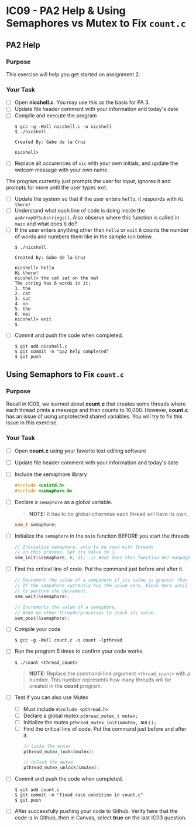 # IC09 - PA2 Help & Using Semaphores vs Mutex to Fix `count.c`

## PA2 Help
### Purpose
This exercise will help you get started on assignment 2.

### Your Task
- [ ] Open **nicshell.c**. You may use this as the basis for PA 3.
- [ ] Update file header comment with your information and today's date
- [ ] Compile and execute the program
  ```
  $ gcc -g -Wall nicshell.c -o nicshell
  $ ./nicshell
  
  Created By: Gabe de la Cruz
  
  nicshell>
  ```
- [ ] Replace all occurences of `nic` with your own initials, and update the welcom message with your own name.

The program currently just prompts the user for input, ignores it and prompts for more until the user types exit.
- [ ] Update the system so that if the user enters `hello`, it responds with `Hi there!`
- [ ] Understand what each line of code is doing inside the `asArrayOfSubstrings()`. Also observe where this function is called in `main` and what does it do?
- [ ] If the user enters anything other than `hello` or `exit` it counts the number of words and numbers them like in the sample run below. 
  ```
  $ ./nicshell
  
  Created By: Gabe de la Cruz
  
  nicshell> hello
  Hi there!
  nicshell> the cat sat on the mat
  The string has 6 words in it:
  1. the
  2. cat
  3. sat
  4. on
  5. the
  6. mat
  nicshell> exit
  $
  ```
- [ ] Commit and push the code when completed.
  ```
  $ git add nicshell.c
  $ git commit -m "pa2 help completed"
  $ git push
  ```

## Using Semaphors to Fix `count.c`

### Purpose
Recall in IC03, we learned about **count.c** that creates some threads where each thread prints a message and then counts to 10,000. However, **count.c** has an issue of using unprotected shared variables. You will try to fix this issue in this exercise.

### Your Task
- [ ] Open **count.c** using your favorite text editing software
- [ ] Update file header comment with your information and today's date
- [ ] Include the semaphore library
  ```cpp
  #include <unistd.h>
  #include <semaphore.h>
  ```
- [ ] Declare a `semaphore` as a global variable. 
  > **NOTE:** It has to be global otherwise each thread will have its own.
  ```cpp
  sem_t semaphore;
  ```
- [ ] Initialize the `semaphore` in the `main` function BEFORE you start the threads
  ```cpp
  // Initialize semaphore, only to be used with threads
  // in this process. Set its value to 1.
  sem_init(&semaphore, 0, 1);  // What does this function do? manpages
  ```
- [ ] Find the critical line of code. Put the command just before and after it.
  ```cpp
  // Decrement the value of a sempahore if its value is greater than zero.
  // If the sempahore currently has the value zero, block here until it becomes possible
  // to perform the decrement.
  sem_wait(&semaphore); 
  ```
  
  ```cpp
  // Increments the value of a semaphore.
  // Wake up other threads/processes to check its value.
  sem_post(&semaphore);
  ```
- [ ] Compile your code
  ```
  $ gcc -g -Wall count.c -o count -lpthread
  ```
- [ ] Run the program 5 times to confirm your code works.
  ```
  $ ./count <thread_count>
  ```
  > **NOTE:** Replace the command-line argument `<thread_count>` with a number. This number represents how many threads will be created in the **count** program.

- [ ] Test if you can also use Mutex
  - [ ] Must include `#include <pthread.h>`
  - [ ] Declare a global mutex ```pthread_mutex_t mutex;```
  - [ ] Initialize the mutex ```pthread_mutex_init(&mutex, NULL);```
  - [ ] Find the critical line of code. Put the command just before and after it.
    ```cpp
    // Locks the mutex
    pthread_mutex_lock(&mutex);
    ```
    ```cpp
    // Unlock the mutex
    pthread_mutex_unlock(&mutex);
    ```

- [ ] Commit and push the code when completed.
  ```
  $ git add count.c
  $ git commit -m "fixed race condition in count.c"
  $ git push
  ``` 
- [ ] After successfully pushing your code to Github. Verify here that the code is in Github, then in Canvas, select **true** on the last IC03 question.
